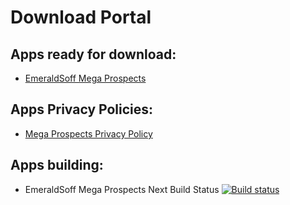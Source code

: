 # Download Portal

## Apps ready for download:

+ [EmeraldSoff Mega Prospects](https://emeraldsoff.github.io/EmeraldSoff/Mega_Prospects_Next/release/app-release.apk)

## Apps Privacy Policies:

+ [Mega Prospects Privacy Policy](https://emeraldsoff.github.io/EmeraldSoff/Mega_Prospects_Next/docs/privacy_policy.html)

## Apps building:

+ EmeraldSoff Mega Prospects Next Build Status  [![Build status](https://build.appcenter.ms/v0.1/apps/037720b9-6ac3-4f7d-b185-0697fe301877/branches/master/badge)](https://appcenter.ms)
